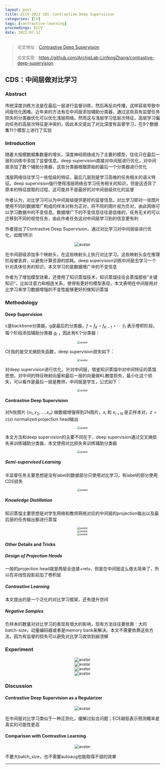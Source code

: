 ```yaml
---
layout: post
title: ECCV-2022 CDS：Contrastive Deep Supervision
categories: [CV]
tags: [contrastive-learning]
proceedings: ECCV
date: 2022-07-12
---
```


> 论文地址：[Contrastive Deep Supervision](https://www.ecva.net/papers/eccv_2022/papers_ECCV/papers/136860001.pdf)
>
> 论文实现：<https://github.com/ArchipLab-LinfengZhang/contrastive-deep-supervision>

## CDS：中间层做对比学习

### Abstract

传统深度训练方法是在最后一层进行监督训练，然后再反向传播，这样容易导致中间层优化困难。近年来的方法有在中间层添加辅助分类器，通过这些具有监督任务损失的分类器优化可以优化浅层网络。然而这与浅层学习低层次特征，高层学习偏向任务的高层次特征是冲突的，因此本文提出了对比深度有监督学习，在9个数据集11个模型上进行了实验

### Introduction

随着大规模数据集数量的增长，深度神经网络成为了主要的模型，往往只在最后一层的训练中添加了监督信息。deep supervision直接对中间层进行优化，对中间层添加了数个辅助分类器，这些分类器根据原始的最后一个分类器进行优化

浅层网络往往学习一些低级的特征，最后几层则是学习高维的任务相关的语义特征。deep supervision强行使得浅层网络去学习任务相关的知识，但是这违背了原本的特征提取的过程，这可能并不是最好的对中间层级优化的监督

作者认为，对比学习可以为中间层级提供更好的监督信息。对比学习即对一张图片使用不同的数据增广构成的样本对称为正对，将不同的图片视为负对，由此网络可以学习数据中的不变信息。数据增广下的不变信息往往是低维的，任务无关的可以迁移到不同的视觉任务，由此作者任务这对中间层学习到的信息更有利

作者提出了Contrastive Deep Supervision，通过对比学习对中间层级进行优化，如图1所示

<div align="center" style="float:center"><img src="https://blog-img-1259433191.cos.ap-shanghai.myqcloud.com/CDS/fig1.png" alt="avatar" style="zoom:90%;" /></div>

在中间层级添加多个映射头，在这些映射头上执行对比学习。这些映射头会在推理阶段被丢弃，以避免计算资源的损耗。deep supervision训练中间层去学习一个针对具体任务的知识，本文学习的是数据增广中的不变信息

作者为了增加模型效果，还使用了知识蒸馏技术，知识蒸馏往往会蒸馏那些”关键知识“，比如注意力和相连关系，使得有更好的模型表现，本文表明在中间层用对比学习来学习数据增强的不变性能够更好的做知识蒸馏

### Methodology

#### Deep Supervision

c是backbone分类器，g是最后的分类器，$f=f_K\circ f_{K-1}\circ ···f_1$ 表示卷积阶段，每个阶段添加辅助分类器 $g_i$ ，因此有K个分类器：

<div align="center" style="float:center"><img src="https://blog-img-1259433191.cos.ap-shanghai.myqcloud.com/CDS/frm1.png" alt="avatar" style="zoom:60%;" /></div>

CE指的是交叉熵损失函数，deep supervision损失如下：

<div align="center" style="float:center"><img src="https://blog-img-1259433191.cos.ap-shanghai.myqcloud.com/CDS/frm2.png" alt="avatar" style="zoom:60%;" /></div>

对deep supervision进行优化，针对中间层，借鉴知识蒸馏中对中间特征的蒸馏思想，对中间的特征映射向量和最后一层的向量做KL散度损失，最小化这个损失，可以看作是最后一层是教师，中间层是学生，公式如下：

<div align="center" style="float:center"><img src="https://blog-img-1259433191.cos.ap-shanghai.myqcloud.com/CDS/frm3.png" alt="avatar" style="zoom:60%;" /></div>

#### Contrastive Deep Supervision

对N张图片 $\{x_1,x_2,...,x_n\}$ 做数据增强得到2N图片，$x_i$ 和 $x_{i+N}$ 是正样本对，$z=c(x)$  normalized projection head输出

<div align="center" style="float:center"><img src="https://blog-img-1259433191.cos.ap-shanghai.myqcloud.com/CDS/frm4.png" alt="avatar" style="zoom:60%;" /></div>

本文方法和deep supervision的主要不同在于，deep supervision通过交叉熵损失来训练辅助分类器，本文使用对比损失来训练辅助分类器

<div align="center" style="float:center"><img src="https://blog-img-1259433191.cos.ap-shanghai.myqcloud.com/CDS/frm5.png" alt="avatar" style="zoom:60%;" /></div>

##### Semi-supervised Learning

半监督任务主要思想是没有label的数据部分只使用对比学习，有label的部分使用CDS损失

<div align="center" style="float:center"><img src="https://blog-img-1259433191.cos.ap-shanghai.myqcloud.com/CDS/frm6.png" alt="avatar" style="zoom:60%;" /></div>

##### Knowledge Distillation

知识蒸馏主要思想是对学生网络和教师网络对应的中间层的projection输出以及最后层的任务输出都进行蒸馏

<div align="center" style="float:center"><img src="https://blog-img-1259433191.cos.ap-shanghai.myqcloud.com/CDS/frm7.png" alt="avatar" style="zoom:60%;" /></div>

<div align="center" style="float:center"><img src="https://blog-img-1259433191.cos.ap-shanghai.myqcloud.com/CDS/frm8.png" alt="avatar" style="zoom:60%;" /></div>

<div align="center" style="float:center"><img src="https://blog-img-1259433191.cos.ap-shanghai.myqcloud.com/CDS/frm9.png" alt="avatar" style="zoom:60%;" /></div>

#### Other Details and Tricks

##### Design of Projection Heads

一般的projection head就是两层全连接+relu，但是在中间层这么做太简单了，所以在非线性投影前加了卷积层

##### Contrastive Learning

本文提出的是一个泛化的对比学习框架，还有提升空间

##### Negative Samples

负样本的数量对对比学习的表现有很大的影响，现有方法往往要依靠：大的batch-size，动量编码器或者是memory bank来解决。本文不需要依靠这些方法，因为有监督的损失可以避免对比学习收敛到崩溃解

### Experiment

<div align="center" style="float:center"><img src="https://blog-img-1259433191.cos.ap-shanghai.myqcloud.com/CDS/tab1-tab3.png" alt="avatar" style="zoom:90%;" /></div>

<div align="center" style="float:center"><img src="https://blog-img-1259433191.cos.ap-shanghai.myqcloud.com/CDS/tab4-tab6.png" alt="avatar" style="zoom:90%;" /></div>

<div align="center" style="float:center"><img src="https://blog-img-1259433191.cos.ap-shanghai.myqcloud.com/CDS/tab7-fig3.png" alt="avatar" style="zoom:90%;" /></div>

<div align="center" style="float:center"><img src="https://blog-img-1259433191.cos.ap-shanghai.myqcloud.com/CDS/tab8.png" alt="avatar" style="zoom:90%;" /></div>

### Discussion

#### Contrastive Deep Supervision as a Regularizer

<div align="center" style="float:center"><img src="https://blog-img-1259433191.cos.ap-shanghai.myqcloud.com/CDS/fig4-fig5.png" alt="avatar" style="zoom:90%;" /></div>

在中间层对比学习类似于一种正则化，缓解过拟合问题；ECE越低表示预测概率是真实的可能性更高

#### Comparison with Contrastive Learning

<div align="center" style="float:center"><img src="https://blog-img-1259433191.cos.ap-shanghai.myqcloud.com/CDS/tab9.png" alt="avatar" style="zoom:90%;" /></div>

不要大batch_size，也不需要autoaug也能取得不错的效果

<HR align=left color=#987cb9 SIZE=1>